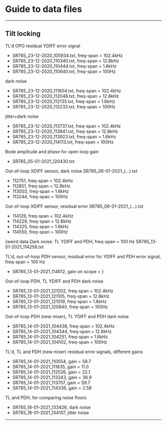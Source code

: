 # Guide to data files

---

## Tilt locking

TL'd OPO residual YDIFF error signal
- SR785_23-12-2020_105934.txt, freq-span = 102.4kHz
- SR785_23-12-2020_110340.txt, freq-span = 12.8kHz
- SR785_23-12-2020_110444.txt, freq-span = 1.6kHz
- SR785_23-12-2020_110640.txt, freq-span = 100Hz

dark noise
- SR785_23-12-2020_111604.txt, freq-span = 102.4kHz
- SR785_23-12-2020_112046.txt, freq-span = 12.8kHz
- SR785_23-12-2020_112135.txt, freq-span = 1.6kHz
- SR785_23-12-2020_112233.txt, freq-span = 100Hz

jitter+dark noise
- SR785_23-12-2020_113737.txt, freq-span = 102.4kHz
- SR785_23-12-2020_113841.txt, freq-span = 12.8kHz
- SR785_23-12-2020_113923.txt, freq-span = 1.6kHz
- SR785_23-12-2020_114113.txt, freq-span = 100Hz

Bode amplitude and phase for open loop gain
- SR785_05-01-2021_120430.txt

Out-of-loop XDIFF sensor, dark noise
SR785_06-01-2021_(...).txt
- 112751, freq-span = 102.4kHz
- 112851, freq-span = 12.8kHz
- 113003, freq-span = 1.6kHz
- 113244, freq-span = 100Hz

Out-of-loop XDIFF sensor, residual error
SR785_06-01-2021_(...).txt
- 114129, freq-span = 102.4kHz
- 114229, freq-span = 12.8kHz
- 114325, freq-span = 1.6kHz
- 114550, freq-span = 100Hz


{weird data
Dark noise: TL YDIFF and PDH, freq-span = 100 Hz
SR785_13-01-2021_114258.txt

TL'd, out-of-loop PDH sensor, residual error for YDIFF and PDH error signal, freq-span = 100 Hz
- SR785_13-01-2021_114612, gain on scope = 
}

Out-of-loop PDH, TL YDIFF and PDH dark noise
- SR785_13-01-2021_121202, freq-span = 102.4kHz
- SR785_13-01-2021_121105, freq-span = 12.8kHz
- SR785_13-01-2021_121019, freq-span = 1.6kHz
- SR785_13-01-2021_120840, freq-span = 100Hz

Out-of-loop PDH (new mixer), TL YDIFF and PDH dark noise
- SR785_14-01-2021_104438, freq-span = 102.4kHz
- SR785_14-01-2021_104344, freq-span = 12.8kHz
- SR785_14-01-2021_104251, freq-span = 1.6kHz
- SR785_14-01-2021_104102, freq-span = 100Hz

TL'd, TL and PDH (new mixer) residual error signals, different gains
- SR785_14-01-2021_110554, gain = 58.7
- SR785_14-01-2021_111835, gain = 11.0
- SR785_14-01-2021_112526, gain = 22.1
- SR785_14-01-2021_113243, gain = 38.9 
- SR785_14-01-2021_113707, gain = 59.7
- SR785_14-01-2021_114336, gain = 2.58

TL and PDH, for comparing noise floors
- SR785_18-01-2021_133426, dark noise
- SR785_18-01-2021_134107, jitter noise




---
